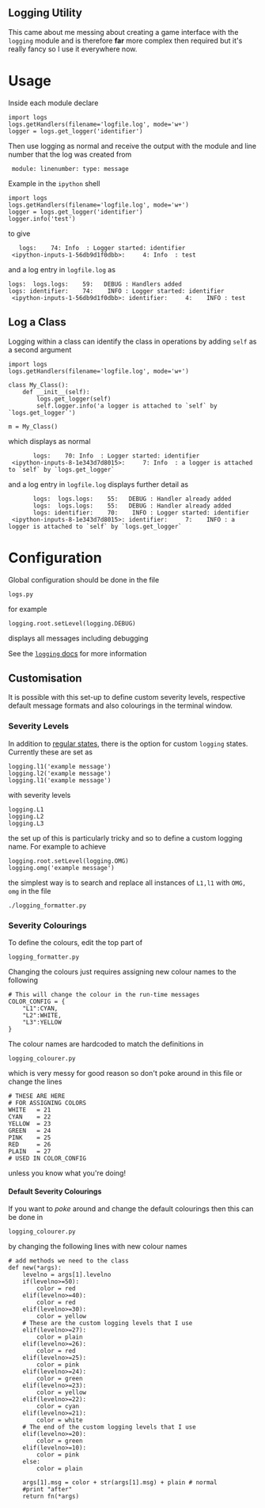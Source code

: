 Logging Utility
---

This came about me messing about creating a game interface with the `logging` module and is therefore **far** more complex then required but it's really fancy so I use it everywhere now.

# Usage

Inside each module declare

```
import logs
logs.getHandlers(filename='logfile.log', mode='w+')
logger = logs.get_logger('identifier')
```

Then use logging as normal and receive the output with the module and line number that the log was created from

```
 module: linenumber: type: message
```

Example in the `ipython` shell

```
import logs
logs.getHandlers(filename='logfile.log', mode='w+')
logger = logs.get_logger('identifier')
logger.info('test')
```

to give

```
   logs:    74: Info  : Logger started: identifier
 <ipython-inputs-1-56db9d1f0dbb>:     4: Info  : test
```

and a log entry in `logfile.log` as

```
logs:  logs.logs:    59:   DEBUG : Handlers added
logs: identifier:    74:    INFO : Logger started: identifier
 <ipython-inputs-1-56db9d1f0dbb>: identifier:     4:    INFO : test
```

## Log a Class
Logging within a class can identify the class in operations by adding `self` as a second argument

    import logs
    logs.getHandlers(filename='logfile.log', mode='w+')
    
    class My_Class():
        def __init__(self):
            logs.get_logger(self)
            self.logger.info('a logger is attached to `self` by `logs.get_logger`')
        
    m = My_Class()

which displays as normal

```
       logs:    70: Info  : Logger started: identifier
 <ipython-inputs-8-1e343d7d8015>:     7: Info  : a logger is attached to `self` by `logs.get_logger`
```

and a log entry in `logfile.log` displays further detail as

```
       logs:  logs.logs:    55:   DEBUG : Handler already added
       logs:  logs.logs:    55:   DEBUG : Handler already added
       logs: identifier:    70:    INFO : Logger started: identifier
 <ipython-inputs-8-1e343d7d8015>: identifier:     7:    INFO : a logger is attached to `self` by `logs.get_logger`
```

# Configuration
Global configuration should be done in the file

    logs.py

for example

    logging.root.setLevel(logging.DEBUG)

displays all messages including debugging

See the [`logging` docs](https://docs.python.org/2/howto/logging.html#when-to-use-logging) for more information

## Customisation
It is possible with this set-up to define custom severity levels, respective default message formats and also colourings in the terminal window.

### Severity Levels
In addition to [regular states](https://docs.python.org/2/howto/logging.html#when-to-use-logging), there is the option for custom `logging` states. Currently these are set as

    logging.l1('example message')
    logging.l2('example message')
    logging.l1('example message')

with severity levels

    logging.L1
    logging.L2
    logging.L3

the set up of this is particularly tricky and so to define a custom logging name. For example to achieve

    logging.root.setLevel(logging.OMG)
    logging.omg('example message')

the simplest way is to search and replace all instances of `L1,l1` with `OMG, omg` in the file

    ./logging_formatter.py

### Severity Colourings
To define the colours, edit the top part of

    logging_formatter.py

Changing the colours just requires assigning new colour names to the following
    
    # This will change the colour in the run-time messages
    COLOR_CONFIG = {
        "L1":CYAN,
        "L2":WHITE,
        "L3":YELLOW
    }

The colour names are hardcoded to match the definitions in

    logging_colourer.py

which is very messy for good reason so don't poke around in this file or change the lines

    # THESE ARE HERE 
    # FOR ASSIGNING COLORS
    WHITE   = 21
    CYAN    = 22
    YELLOW  = 23
    GREEN   = 24
    PINK    = 25
    RED     = 26
    PLAIN   = 27
    # USED IN COLOR_CONFIG
    
unless you know what you're doing!

#### Default Severity Colourings
If you want to *poke* around and change the default colourings then this can be done in

    logging_colourer.py

by changing the following lines with new colour names

    # add methods we need to the class
    def new(*args):
        levelno = args[1].levelno
        if(levelno>=50):
            color = red
        elif(levelno>=40):
            color = red
        elif(levelno>=30):
            color = yellow
        # These are the custom logging levels that I use
        elif(levelno>=27):
            color = plain
        elif(levelno>=26):
            color = red
        elif(levelno>=25):
            color = pink
        elif(levelno>=24):
            color = green
        elif(levelno>=23):
            color = yellow
        elif(levelno>=22):
            color = cyan
        elif(levelno>=21):
            color = white
        # The end of the custom logging levels that I use
        elif(levelno>=20):
            color = green
        elif(levelno>=10):
            color = pink
        else:
            color = plain
        
        args[1].msg = color + str(args[1].msg) + plain # normal
        #print "after"
        return fn(*args)